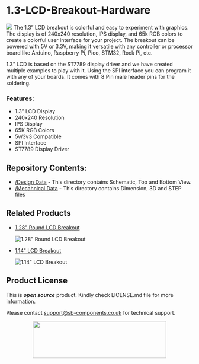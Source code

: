 # 1.3-LCD-Breakout-Hardware
<img src="https://cdn.shopify.com/s/files/1/1217/2104/files/1.3_LCDBreakout.png?v=1677241991">
The 1.3” LCD breakout is colorful and easy to experiment with graphics. The display is of 240x240 resolution, IPS display, and 65k RGB colors to create a colorful user interface for your project. The breakout can be powered with 5V or 3.3V, making it versatile with any controller or processor board like Arduino, Raspberry Pi, Pico, STM32, Rock Pi, etc.

1.3” LCD is based on the ST7789 display driver and we have created multiple examples to play with it. Using the SPI interface you can program it with any of your boards. It comes with 8 Pin male header pins for the soldering.

### Features:
 - 1.3” LCD Display
 - 240x240 Resolution
 - IPS Display
 - 65K RGB Colors
 - 5v/3v3 Compatible
 - SPI Interface
 - ST7789 Display Driver

## Repository Contents:
  - [/Design Data](https://github.com/sbcshop/1.3-LCD-Breakout-Hardware/tree/main/Design%20Data) - This directory contains Schematic, Top and Bottom View.
  - [/Mecahnical Data](https://github.com/sbcshop/1.3-LCD-Breakout-Hardware/tree/main/Mechanical%20Data) - This directory contains Dimension, 3D and STEP files

## Related Products
  * [1.28" Round LCD Breakout](https://shop.sb-components.co.uk/products/1-28-round-lcd-breakout?_pos=2&_sid=aa1a4c610&_ss=r) 
   
     ![1.28" Round LCD Breakout](https://cdn.shopify.com/s/files/1/1217/2104/products/01_a58fb20c-7cc7-4908-bfca-549b28c721b6.png?v=1677234693&width=300)   

  * [1.14" LCD Breakout](https://shop.sb-components.co.uk/products/1-14-inch-lcd-breakout?_pos=1&_sid=8dab247c9&_ss=r) 
   
     ![1.14" LCD Breakout](https://cdn.shopify.com/s/files/1/1217/2104/products/1.14InchLCDBreakout.png?v=1622801461&width=300) 

 
## Product License

This is ***open source*** product. Kindly check LICENSE.md file for more information.

Please contact support@sb-components.co.uk for technical support.
<p align="center">
  <img width="360" height="100" src="https://cdn.shopify.com/s/files/1/1217/2104/files/Logo_sb_component_3.png?v=1666086771&width=300">
</p>
